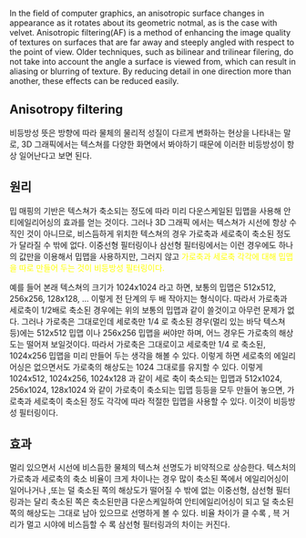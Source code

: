 In the field of computer graphics, an anisotropic surface changes in appearance as it rotates about its geometric notmal, as is the case with velvet.
Anisotropic filtering(AF) is a method of enhancing the image quality of textures on surfaces that are far away and steeply angled with respect to the point of view. Older techniques, such as bilinear and trilinear filering, do not take into account the angle a surface is viewed from, which can result in aliasing or blurring of texture. By reducing detail in one direction more than another, these effects can be reduced easily.

## Anisotropy filtering

비등방성 뜻은 방향에 따라 물체의 물리적 성질이 다르게 변화하는 현상을 나타내는 말로, 3D 그래픽에서는 텍스쳐를 다양한 화면에서 봐야하기 때문에 이러한 비등방성이 항상 일어난다고 보면 된다. 

## 원리

밉 매핑의 기반은 텍스쳐가 축소되는 정도에 따라 미리 다운스케일된 밉맵을 사용해 안티에일리어싱의 효과를 얻는 것이다. 그러나 3D 그래픽 에서는 텍스쳐가 시선에 항상 수직인 것이 아니므로, 비스듬하게 위치한 텍스쳐의 경우 가로축과 세로축이 축소된 정도가 달라질 수 밖에 없다. 이중선형 필터링이나 삼선형 필터링에서는 이런 경우에도 하나의 값만을 이용해서 밉맵을 사용하지만, 그러지 않고 <span style="color: yellow">가로축과 세로축 각각에 대해 밉맵을 따로 만들어 두는 것이 비등방성 필터링이다.</span>

예를 들어 본래 텍스쳐의 크기가 1024x1024 라고 하면, 보통의 밉맵은 512x512, 256x256, 128x128, ... 이렇게 전 단계의 두 배 작아지는 형식이다. 따라서 가로축과 세로축이 1/2배로 축소된 경우에는 위의 보통의 밉맵과 같이 쓸것이고 아무런 문제가 없다. 그러나 가로축은 그대로인데 세로축만 1/4 로 축소된 경우(멀리 있는 바닥 텍스쳐 등)에는 512x512 밉맵 이나 256x256 밉맵을 써야만 하며, 어느 경우든 가로축의 해상도는 떨어져 보일것이다.
	따라서 가로축은 그대로이고 세로축만 1/4 로 축소된, 1024x256 밉맵을 미리 만들어 두는 생각을 해볼 수 있다. 이렇게 하면 세로축의 에일리어싱은 없으면서도 가로축의 해상도는 1024 그대로를 유지할 수 있다. 
	이렇게 1024x512, 1024x256, 1024x128 과 같이 세로 축이 축소되는 밉맵과 512x1024, 256x1024, 128x1024 와 같이 가로축이 축소되는 밉맵 등등을 모두 만들어 놓으면, 가로축과 세로축이 축소된 정도 각각에 따라 적절한 밉맵을 사용할 수 있다. 이것이 비등방성 필터링이다.

## 효과

멀리 있으면서 시선에 비스듬한 물체의 텍스쳐 선명도가 비약적으로 상승한다. 텍스처의 가로축과 세로축의 축소 비율이 크게 차이나는 경우 많이 축소된 쪽에서 에일리어싱이 일어나거나 ,또는 덜 축소된 쪽의 해상도가 떨어질 수 밖에 없는 이중선형, 삼선형 필터링과는 달리 축소된 쪽은 축소된만큼 다운스케일하여 안티에일리어싱이 되고 덜 축소된 쪽의 해상도는 그대로 남아 있으므로 선명하게 볼 수 있다. 비율 차이가 클 수록 , 븍 거리가 멀고 시야에 비스듬할 수 록 삼선형 필터링과의 차이는 커진다.